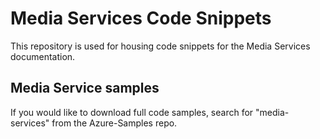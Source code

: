 # Media Services Code Snippets
This repository is used for housing code snippets for the Media Services documentation. 

## Media Service samples

If you would like to download full code samples, search for "media-services" from the Azure-Samples repo.